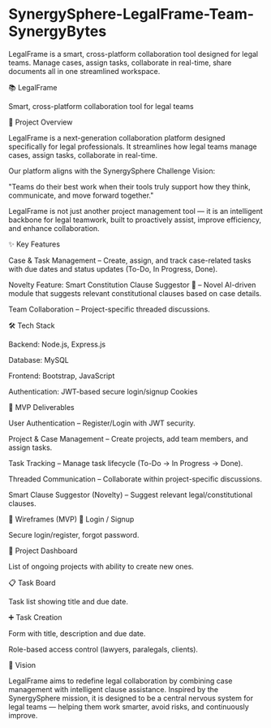 # SynergySphere-LegalFrame-Team-SynergyBytes
LegalFrame is a smart, cross-platform collaboration tool designed for legal teams. Manage cases, assign tasks, collaborate in real-time, share documents all in one streamlined workspace.

📚 LegalFrame

Smart, cross-platform collaboration tool for legal teams

🚀 Project Overview

LegalFrame is a next-generation collaboration platform designed specifically for legal professionals. It streamlines how legal teams manage cases, assign tasks, collaborate in real-time.

Our platform aligns with the SynergySphere Challenge Vision:

"Teams do their best work when their tools truly support how they think, communicate, and move forward together."

LegalFrame is not just another project management tool — it is an intelligent backbone for legal teamwork, built to proactively assist, improve efficiency, and enhance collaboration.

✨ Key Features

Case & Task Management – Create, assign, and track case-related tasks with due dates and status updates (To-Do, In Progress, Done).

Novelty Feature: Smart Constitution Clause Suggestor 🧠 – Novel AI-driven module that suggests relevant constitutional clauses based on case details.

Team Collaboration – Project-specific threaded discussions.


🛠️ Tech Stack

Backend: Node.js, Express.js

Database: MySQL

Frontend: Bootstrap, JavaScript

Authentication: JWT-based secure login/signup Cookies



🎯 MVP Deliverables

User Authentication – Register/Login with JWT security.

Project & Case Management – Create projects, add team members, and assign tasks.

Task Tracking – Manage task lifecycle (To-Do → In Progress → Done).

Threaded Communication – Collaborate within project-specific discussions.

Smart Clause Suggestor (Novelty) – Suggest relevant legal/constitutional clauses.



📱 Wireframes (MVP)
🔑 Login / Signup

Secure login/register, forgot password.

📂 Project Dashboard

List of ongoing projects with ability to create new ones.

📋 Task Board

Task list showing title and due date.

➕ Task Creation

Form with title, description and due date.

Role-based access control (lawyers, paralegals, clients).

🌟 Vision

LegalFrame aims to redefine legal collaboration by combining case management with intelligent clause assistance. Inspired by the SynergySphere mission, it is designed to be a central nervous system for legal teams — helping them work smarter, avoid risks, and continuously improve.

